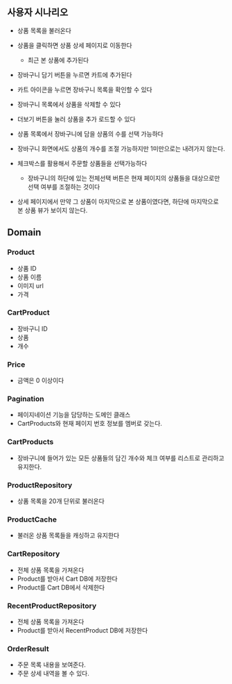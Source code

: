 ## 사용자 시나리오

- 상품 목록을 불러온다
- 상품을 클릭하면 상품 상세 페이지로 이동한다
    - 최근 본 상품에 추가된다
- 장바구니 담기 버튼을 누르면 카트에 추가된다
- 카트 아이콘을 누르면 장바구니 목록을 확인할 수 있다
- 장바구니 목록에서 상품을 삭제할 수 있다
- 더보기 버튼을 눌러 상품을 추가 로드할 수 있다

- 상품 목록에서 장바구니에 담을 상품의 수를 선택 가능하다
- 장바구니 화면에서도 상품의 개수를 조절 가능하지만 1미만으로는 내려가지 않는다.
- 체크박스를 활용해서 주문할 상품들을 선택가능하다
  - 장바구니의 하단에 있는 전체선택 버튼은 현재 페이지의 상품들을 대상으로만 선택 여부를 조절하는 것이다
- 상세 페이지에서 만약 그 상품이 마지막으로 본 상품이였다면, 하단에 마지막으로 본 상품 뷰가 보이지 않는다.

## Domain

### Product

- 상품 ID
- 상품 이름
- 이미지 url
- 가격

### CartProduct

- 장바구니 ID
- 상품
- 개수

### Price

- 금액은 0 이상이다

### Pagination

- 페이지네이션 기능을 담당하는 도메인 클래스
- CartProducts와 현재 페이지 번호 정보를 멤버로 갖는다. 

### CartProducts

- 장바구니에 들어가 있는 모든 상품들의 담긴 개수와 체크 여부를 리스트로 관리하고 유지한다.

### ProductRepository

- 상품 목록을 20개 단위로 불러온다

### ProductCache

- 불러온 상품 목록들을 캐싱하고 유지한다

### CartRepository

- 전체 상품 목록을 가져온다
- Product를 받아서 Cart DB에 저장한다
- Product를 Cart DB에서 삭제한다

### RecentProductRepository

- 전체 상품 목록을 가져온다
- Product를 받아서 RecentProduct DB에 저장한다

### OrderResult

- 주문 목록 내용을 보여준다.
- 주문 상세 내역을 볼 수 있다.
